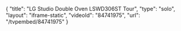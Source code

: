 {
    "title": "LG Studio Double Oven LSWD306ST Tour",
    "type": "solo",
    "layout": "iframe-static",
    "videoId": "84741975",
    "url": "\/tvpembed\/84741975"
}